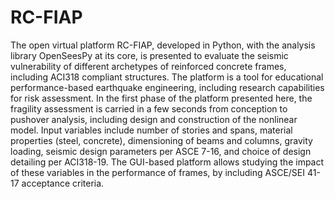 # RC-FIAP
The open virtual platform RC-FIAP, developed in Python, with the analysis library OpenSeesPy at its core, is presented to evaluate the seismic vulnerability of different archetypes of reinforced concrete frames, including ACI318 compliant structures. The platform is a tool for educational performance-based earthquake engineering, including research capabilities for risk assessment. In the first phase of the platform presented here, the fragility assessment is carried in a few seconds from conception to pushover analysis, including design and construction of the nonlinear model. Input variables include number of stories and spans, material properties (steel, concrete), dimensioning of beams and columns, gravity loading, seismic design parameters per ASCE 7-16, and choice of design detailing per ACI318-19. The GUI-based platform allows studying the impact of these variables in the performance of frames, by including ASCE/SEI 41-17 acceptance criteria.

